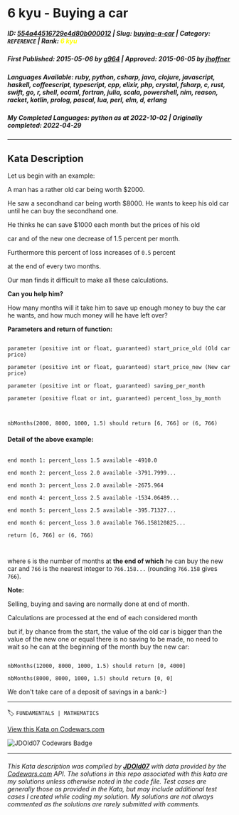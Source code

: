 # 6 kyu - Buying a car

##### **ID**: [554a44516729e4d80b000012](https://www.codewars.com/kata/554a44516729e4d80b000012) | **Slug**: [buying-a-car](https://www.codewars.com/kata/554a44516729e4d80b000012) | **Category**: `REFERENCE` | **Rank**: <span style="color:yellow">6 kyu</span>

##### **First Published**: 2015-05-06 ***by*** [g964](https://www.codewars.com/users/g964) | **Approved**: 2015-06-05 ***by*** [jhoffner](https://www.codewars.com/users/jhoffner)

##### **Languages Available**: ruby, python, csharp, java, clojure, javascript, haskell, coffeescript, typescript, cpp, elixir, php, crystal, fsharp, c, rust, swift, go, r, shell, ocaml, fortran, julia, scala, powershell, nim, reason, racket, kotlin, prolog, pascal, lua, perl, elm, d, erlang

##### **My Completed Languages**: python ***as at*** 2022-10-02 | **Originally completed**: 2022-04-29

---

## Kata Description


Let us begin with an example:



A man has a rather old car being worth $2000. 

He saw a secondhand car being worth $8000. He wants to keep his old car until he can buy the secondhand one.



He thinks he can save $1000 each month but the prices of his old 

car and of the new one decrease of 1.5 percent per month.

Furthermore this percent of loss increases of `0.5` percent 

at the end of every two months.

Our man finds it difficult to make all these calculations.



**Can you help him?**



How many months will it take him to save up enough money to buy the car he wants, and how much money will he have left over?



**Parameters and return of function:**

```

parameter (positive int or float, guaranteed) start_price_old (Old car price)

parameter (positive int or float, guaranteed) start_price_new (New car price)

parameter (positive int or float, guaranteed) saving_per_month 

parameter (positive float or int, guaranteed) percent_loss_by_month



nbMonths(2000, 8000, 1000, 1.5) should return [6, 766] or (6, 766)

```

####  Detail of the above example:

```

end month 1: percent_loss 1.5 available -4910.0

end month 2: percent_loss 2.0 available -3791.7999...

end month 3: percent_loss 2.0 available -2675.964

end month 4: percent_loss 2.5 available -1534.06489...

end month 5: percent_loss 2.5 available -395.71327...

end month 6: percent_loss 3.0 available 766.158120825...

return [6, 766] or (6, 766)



```



where `6` is the number of months at **the end of which** he can buy the new car and `766` is the nearest integer to `766.158...` (rounding `766.158` gives `766`).



**Note:** 



Selling, buying and saving are normally done at end of month.

Calculations are processed at the end of each considered month

but if, by chance from the start, the value of the old car is bigger than the value of the new one or equal there is no saving to be made, no need to wait so he can at the beginning of the month buy the new car:

```

nbMonths(12000, 8000, 1000, 1.5) should return [0, 4000]

nbMonths(8000, 8000, 1000, 1.5) should return [0, 0]

```



We don't take care of a deposit of savings in a bank:-)



---


🏷 `FUNDAMENTALS | MATHEMATICS`


[View this Kata on Codewars.com](https://www.codewars.com/kata/554a44516729e4d80b000012)

![](https://www.codewars.com/users/jdold07/badges/large "JDOld07 Codewars Badge")

---

###### *This Kata description was compiled by [**JDOld07**](https://tpstech.dev) with data provided by the [Codewars.com](https://www.codewars.com) API.  The solutions in this repo associated with this kata are my solutions unless otherwise noted in the code file.  Test cases are generally those as provided in the Kata, but may include additional test cases I created while coding my solution.  My solutions are not always commented as the solutions are rarely submitted with comments.*
